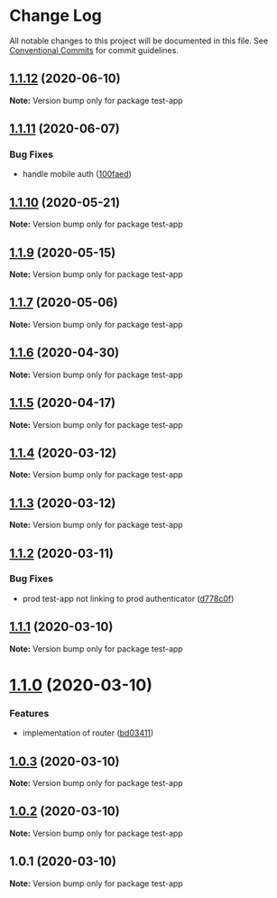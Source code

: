 # Change Log

All notable changes to this project will be documented in this file.
See [Conventional Commits](https://conventionalcommits.org) for commit guidelines.

## [1.1.12](https://github.com/blockstack/ux/compare/test-app@1.1.11...test-app@1.1.12) (2020-06-10)

**Note:** Version bump only for package test-app





## [1.1.11](https://github.com/blockstack/ux/compare/test-app@1.1.10...test-app@1.1.11) (2020-06-07)


### Bug Fixes

* handle mobile auth ([100faed](https://github.com/blockstack/ux/commit/100faed78db94756f13b5b803283fb2538153781))





## [1.1.10](https://github.com/blockstack/ux/compare/test-app@1.1.9...test-app@1.1.10) (2020-05-21)

**Note:** Version bump only for package test-app





## [1.1.9](https://github.com/blockstack/ux/compare/test-app@1.1.7...test-app@1.1.9) (2020-05-15)

**Note:** Version bump only for package test-app





## [1.1.7](https://github.com/blockstack/ux/compare/test-app@1.1.6...test-app@1.1.7) (2020-05-06)

**Note:** Version bump only for package test-app





## [1.1.6](https://github.com/blockstack/ux/compare/test-app@1.1.5...test-app@1.1.6) (2020-04-30)

**Note:** Version bump only for package test-app





## [1.1.5](https://github.com/blockstack/ux/compare/test-app@1.1.4...test-app@1.1.5) (2020-04-17)

**Note:** Version bump only for package test-app





## [1.1.4](https://github.com/blockstack/ux/compare/test-app@1.1.3...test-app@1.1.4) (2020-03-12)

**Note:** Version bump only for package test-app





## [1.1.3](https://github.com/blockstack/ux/compare/test-app@1.1.2...test-app@1.1.3) (2020-03-12)

**Note:** Version bump only for package test-app





## [1.1.2](https://github.com/blockstack/ux/compare/test-app@1.1.1...test-app@1.1.2) (2020-03-11)


### Bug Fixes

* prod test-app not linking to prod authenticator ([d778c0f](https://github.com/blockstack/ux/commit/d778c0fcf2fffb781d4ea9b684660c8b362df31b))





## [1.1.1](https://github.com/blockstack/ux/compare/test-app@1.1.0...test-app@1.1.1) (2020-03-10)

**Note:** Version bump only for package test-app





# [1.1.0](https://github.com/blockstack/ux/compare/test-app@1.0.3...test-app@1.1.0) (2020-03-10)


### Features

* implementation of router ([bd03411](https://github.com/blockstack/ux/commit/bd034112a098868d07e04dc6aba97d15145707d1))





## [1.0.3](https://github.com/blockstack/ux/compare/test-app@1.0.2...test-app@1.0.3) (2020-03-10)

**Note:** Version bump only for package test-app





## [1.0.2](https://github.com/blockstack/ux/compare/test-app@1.0.1...test-app@1.0.2) (2020-03-10)

**Note:** Version bump only for package test-app





## 1.0.1 (2020-03-10)

**Note:** Version bump only for package test-app
